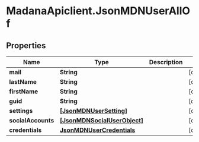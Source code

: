 # MadanaApiclient.JsonMDNUserAllOf

## Properties

Name | Type | Description | Notes
------------ | ------------- | ------------- | -------------
**mail** | **String** |  | [optional] 
**lastName** | **String** |  | [optional] 
**firstName** | **String** |  | [optional] 
**guid** | **String** |  | [optional] 
**settings** | [**[JsonMDNUserSetting]**](JsonMDNUserSetting.md) |  | [optional] 
**socialAccounts** | [**[JsonMDNSocialUserObject]**](JsonMDNSocialUserObject.md) |  | [optional] 
**credentials** | [**JsonMDNUserCredentials**](JsonMDNUserCredentials.md) |  | [optional] 


